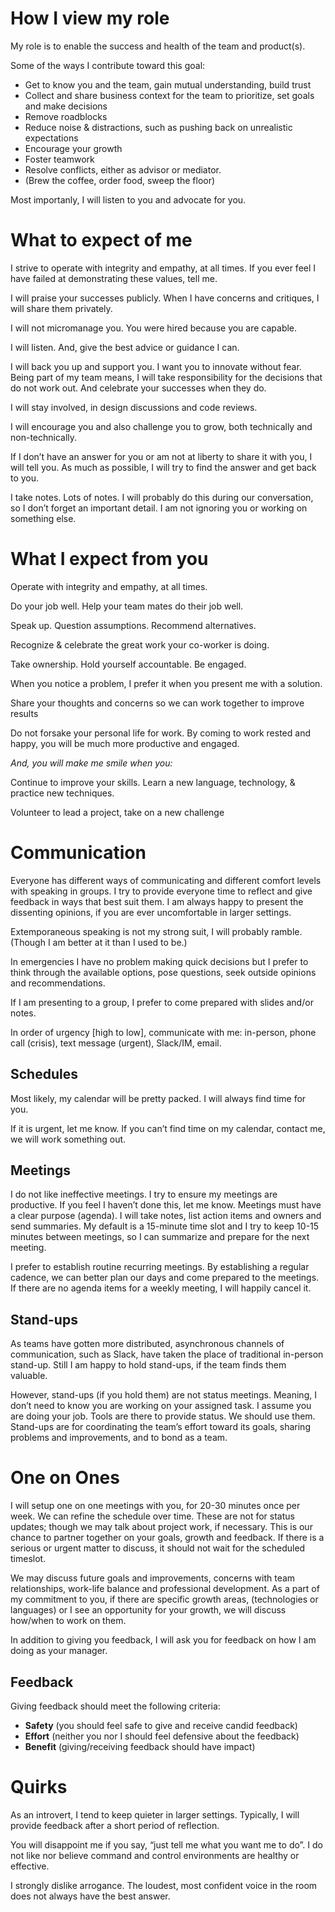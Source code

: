 # How I view my role

My role is to enable the success and health of the team and product(s).

Some of the ways I contribute toward this goal:
 * Get to know you and the team, gain mutual understanding, build trust
 * Collect and share business context for the team to prioritize, set goals and make decisions
 * Remove roadblocks
 * Reduce noise & distractions, such as pushing back on unrealistic expectations
 * Encourage your growth 
 * Foster teamwork 
 * Resolve conflicts, either as advisor or mediator.
 * (Brew the coffee, order food, sweep the floor)

Most importanly, I will listen to you and advocate for you.

# What to expect of me

I strive to operate with integrity and empathy, at all times. If you ever feel I have failed at demonstrating these values, tell me.

I will praise your successes publicly. When I have concerns and critiques, I will share them privately. 

I will not micromanage you. You were hired because you are capable.

I will listen. And, give the best advice or guidance I can.

I will back you up and support you. I want you to innovate without fear. Being part of my team means, I will take responsibility for the decisions that do not work out. And celebrate your successes when they do.

I will stay involved, in design discussions and code reviews.

I will encourage you and also challenge you to grow, both technically and non-technically.

If I don’t have an answer for you or am not at liberty to share it with you, I will tell you. As much as possible, I will try to find the answer and get back to you.

I take notes. Lots of notes. I will probably do this during our conversation, so I don’t forget an important detail. I am not ignoring you or working on something else. 


# What I expect from you

Operate with integrity and empathy, at all times.

Do your job well. Help your team mates do their job well. 

Speak up. Question assumptions. Recommend alternatives. 

Recognize & celebrate the great work your co-worker is doing.

Take ownership. Hold yourself accountable. Be engaged.

When you notice a problem, I prefer it when you present me with a solution.

Share your thoughts and concerns so we can work together to improve results

Do not forsake your personal life for work. By coming to work rested and happy, you will be much more productive and engaged.

_And, you will make me smile when you:_

Continue to improve your skills. Learn a new language, technology, & practice new techniques. 

Volunteer to lead a project, take on a new challenge


# Communication

Everyone has different ways of communicating and different comfort levels with speaking in groups. I try to provide everyone time to reflect and give feedback in ways that best suit them. I am always happy to present the dissenting opinions, if you are ever uncomfortable in larger settings.

Extemporaneous speaking is not my strong suit, I will probably ramble. (Though I am better at it than I used to be.)

In emergencies I have no problem making quick decisions but I prefer to think through the available options, pose questions, seek outside opinions and recommendations.

If I am presenting to a group, I prefer to come prepared with slides and/or notes. 

In order of urgency [high to low], communicate with me: in-person, phone call (crisis), text message (urgent), Slack/IM, email.

## Schedules

Most likely, my calendar will be pretty packed. I will always find time for you. 

If it is urgent, let me know. If you can’t find time on my calendar, contact me, we will work something out. 

## Meetings

I do not like ineffective meetings. I try to ensure my meetings are productive. If you feel I haven’t done this, let me know. Meetings must have a clear purpose (agenda). I will take notes, list action items and owners and send summaries. My default is a 15-minute time slot and I try to keep 10-15 minutes between meetings, so I can summarize and prepare for the next meeting.

I prefer to establish routine recurring meetings. By establishing a regular cadence, we can better plan our days and come prepared to the meetings. If there are no agenda items for a weekly meeting, I will happily cancel it.

## Stand-ups

As teams have gotten more distributed, asynchronous channels of communication, such as Slack, have taken the place of traditional in-person stand-up. Still I am happy to hold stand-ups, if the team finds them valuable.

However, stand-ups (if you hold them) are not status meetings. Meaning, I don’t need to know you are working on your assigned task. I assume you are doing your job. Tools are there to provide status. We should use them. Stand-ups are for coordinating the team’s effort toward its goals, sharing problems and improvements, and to bond as a team. 

# One on Ones

I will setup one on one meetings with you, for 20-30 minutes once per week. We can refine the schedule over time. These are not for status updates; though we may talk about project work, if necessary. This is our chance to partner together on your goals, growth and feedback. If there is a serious or urgent matter to discuss, it should not wait for the scheduled timeslot.

We may discuss future goals and improvements, concerns with team relationships, work-life balance and professional development. As a part of my commitment to you, if there are specific growth areas, (technologies or languages) or I see an opportunity for your growth, we will discuss how/when to work on them. 

In addition to giving you feedback, I will ask you for feedback on how I am doing as your manager. 

## Feedback

Giving feedback should meet the following criteria:
 *	**Safety** (you should feel safe to give and receive candid feedback)
 *	**Effort** (neither you nor I should feel defensive about the feedback)
 *	**Benefit** (giving/receiving feedback should have impact)


# Quirks

As an introvert, I tend to keep quieter in larger settings. Typically, I will provide feedback after a short period of reflection.

You will disappoint me if you say, “just tell me what you want me to do”. I do not like nor believe command and control environments are healthy or effective.

I strongly dislike arrogance. The loudest, most confident voice in the room does not always have the best answer.

